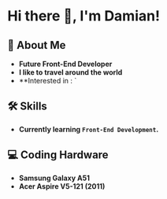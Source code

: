 
# Hi there 👋, I'm Damian!

## 🚀 About Me
- **Future Front-End Developer**
- **I like to travel around the world**
- **Interested in :
`

## 🛠 Skills
- **Currently learning `Front-End Development`.**

## 💻 Coding Hardware
- **Samsung Galaxy A51**
- **Acer Aspire V5-121 (2011)**
